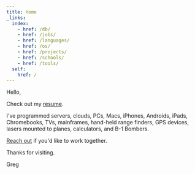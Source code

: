 ```yaml
---
title: Home
_links:
  index:
    - href: /db/
    - href: /jobs/
    - href: /languages/
    - href: /os/
    - href: /projects/
    - href: /schools/
    - href: /tools/
  self:
    href: /
---
```


<section markdown="1">

Hello,

Check out my [resume](/resume/).

I've programmed servers, clouds, PCs, Macs, iPhones, Androids, iPads, Chromebooks, TVs, mainframes, hand-held range finders, GPS devices, lasers mounted to planes, calculators, and B-1 Bombers.

[Reach out](mailto:me@gregoryjscott.com) if you'd like to work together.

Thanks for visiting.

Greg

</section>
